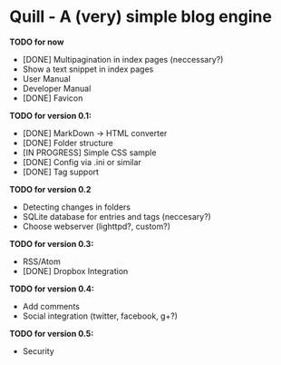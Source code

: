 Quill - A (very) simple blog engine
===================================
**TODO for now**

* [DONE] Multipagination in index pages (neccessary?)
* Show a text snippet in index pages
* User Manual
* Developer Manual
* [DONE] Favicon

**TODO for version 0.1:**

* [DONE] MarkDown -> HTML converter
* [DONE] Folder structure
* [IN PROGRESS] Simple CSS sample
* [DONE] Config via .ini or similar
* [DONE] Tag support

**TODO for version 0.2**

* Detecting changes in folders
* SQLite database for entries and tags (neccesary?)
* Choose webserver (lighttpd?, custom?)


**TODO for version 0.3:**

* RSS/Atom
* [DONE] Dropbox Integration

**TODO for version 0.4:**

* Add comments
* Social integration (twitter, facebook, g+?)

**TODO for version 0.5:**

* Security
